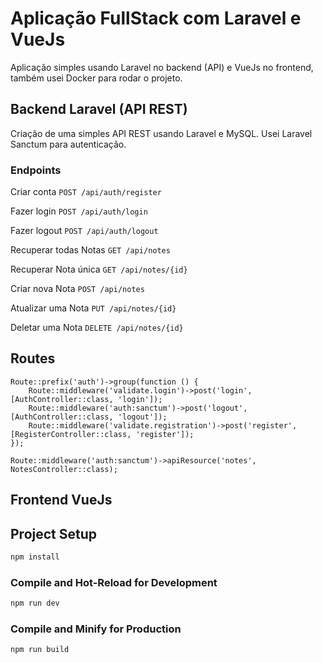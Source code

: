 # Aplicação FullStack com Laravel e VueJs
Aplicação simples usando Laravel no backend (API) e VueJs no frontend, também usei Docker para rodar o projeto.


## Backend Laravel (API REST)
Criação de uma simples API REST usando Laravel e MySQL.
Usei Laravel Sanctum para autenticação.

### Endpoints
Criar conta ``` POST /api/auth/register ```

Fazer login ``` POST /api/auth/login ```

Fazer logout ``` POST /api/auth/logout ```

Recuperar todas Notas ``` GET /api/notes ```

Recuperar Nota única ``` GET /api/notes/{id} ```

Criar nova Nota ``` POST /api/notes ```

Atualizar uma Nota ``` PUT /api/notes/{id} ```

Deletar uma Nota ``` DELETE /api/notes/{id} ```

## Routes
```
Route::prefix('auth')->group(function () {
    Route::middleware('validate.login')->post('login', [AuthController::class, 'login']);
    Route::middleware('auth:sanctum')->post('logout', [AuthController::class, 'logout']);
    Route::middleware('validate.registration')->post('register', [RegisterController::class, 'register']);
});

Route::middleware('auth:sanctum')->apiResource('notes', NotesController::class);

```

## Frontend VueJs

## Project Setup

```sh
npm install
```

### Compile and Hot-Reload for Development

```sh
npm run dev
```

### Compile and Minify for Production

```sh
npm run build
```
